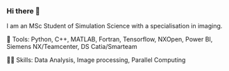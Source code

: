 ### Hi there 👋
I am an MSc Student of Simulation Science with a specialisation in imaging.

🔨 Tools:
         Python, C++, MATLAB, Fortran, Tensorflow, NXOpen, Power BI, Siemens NX/Teamcenter, DS Catia/Smarteam

🤹🏾 Skills:
    Data Analysis, Image processing, Parallel Computing

<!--
**rohin-k/rohin-k** is a ✨ _special_ ✨ repository because its `README.md` (this file) appears on your GitHub profile.

Here are some ideas to get you started:

- 🔭 I’m currently working on ...
- 🌱 I’m currently learning ...
- 👯 I’m looking to collaborate on ...
- 🤔 I’m looking for help with ...
- 💬 Ask me about ...
- 📫 How to reach me: ...
- 😄 Pronouns: ...
- ⚡ Fun fact: ...
-->
